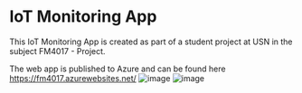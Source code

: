 # IoT Monitoring App
This IoT Monitoring App is created as part of a student project at USN in the subject FM4017 - Project. 

The web app is published to Azure and can be found here https://fm4017.azurewebsites.net/
![image](https://user-images.githubusercontent.com/103256074/203395414-41445f62-4ae0-4459-b164-1314aeb54bf9.png)
![image](https://user-images.githubusercontent.com/103256074/203401184-adbcc9d1-3a2e-430d-b16b-53cb08901bd9.png)

